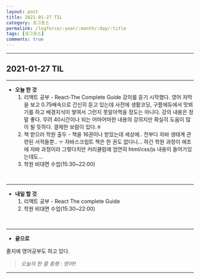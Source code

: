 ```yaml
---
layout: post
title: 2021-01-27 TIL
category: 로그포스
permalink: /logforce/:year/:month/:day/:title
tags: [로그포스]
comments: true
---
```


---

## 2021-01-27 TIL

---

- **오늘 한 것**
  1. 리액트 공부 - React-The Complete Guide 강의를 듣기 시작했다. 영어 자막을 보고 0.75배속으로 간신히 듣고 있는데 사전에 생활코딩, 구름에듀에서 맛뵈기를 하고 배경지식이 쌓여서 그런지 못알아먹을 정도는 아니다. 강의 내용은 정말 좋다. 무려 40시간이나 되는 어마어마한 내용의 강의지만 확실히 도움이 많이 될 듯하다. 결제한 보람이 있다.ㅎ
  2. 책 받으러 학원 출두 - 책을 16권이나 받았는데 세상에.. 전부다 자바 생태계 관련된 서적들뿐.. ㅜ 자바스크립트 책은 한 권도 없다니... 하긴 학원 과정이 애초에 자바 과정이라 그렇다치만 커리큘럼에 엄연히 html/css/js 내용이 들어가있는데도...
  3. 학원 비대면 수업(15:30~22:00) 

<br>

---

- **내일 할 것**
  1. 리액트 공부 - React The complete Guide
  2. 학원 비대면 수업(15:30~22:00) 

<br>

---

- **끝으로**

졸지에 영어공부도 하고 있다.

> _오늘의 한 줄 총평 : 영어!!_

---

